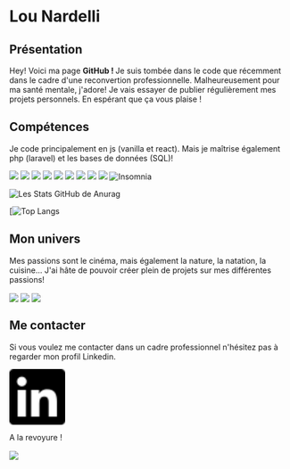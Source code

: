 # Lou Nardelli



## Présentation 
Hey! Voici ma page <strong> GitHub ! </strong> Je suis tombée dans le code que récemment dans le cadre d'une reconvertion professionnelle. Malheureusement pour ma santé mentale, j'adore! Je vais essayer de publier régulièrement mes projets personnels. En espérant que ça vous plaise ! 

## Compétences 
Je code principalement en js (vanilla et react). Mais je maîtrise également php (laravel) et les bases de données (SQL)!  
<p>
      <img src="https://img.shields.io/badge/javascript%20-%23323330.svg?&style=for-the-badge&logo=javascript&logoColor=%23F7DF1E"/> <img src="https://img.shields.io/badge/react-%2320232a.svg?style=for-the-badge&logo=react&logoColor=%2361DAFB"/> <img src="https://img.shields.io/badge/redux-%23593d88.svg?style=for-the-badge&logo=redux&logoColor=white"/> <img src="https://img.shields.io/badge/SASS-hotpink.svg?style=for-the-badge&logo=SASS&logoColor=white"/> <img src="https://img.shields.io/badge/css3%20-%231572B6.svg?&style=for-the-badge&logo=css3&logoColor=white"/> <img src="https://img.shields.io/badge/html5%20-%23E34F26.svg?&style=for-the-badge&logo=html5&logoColor=white"/>
       <img src="https://img.shields.io/badge/php-%23777BB4.svg?style=for-the-badge&logo=php&logoColor=white"/>
  <img src="https://img.shields.io/badge/yarn-%232C8EBB.svg?style=for-the-badge&logo=yarn&logoColor=white"/>
  <img src="https://img.shields.io/badge/git%20-%23F05033.svg?&style=for-the-badge&logo=git&logoColor=white"/>
<img alt="Insomnia" src="https://img.shields.io/badge/-Insomnia-5849BE?style=flat-square&logo=insomnia&logoColor=white" width=110px />

<p/>

![Les Stats GitHub de Anurag](https://github-readme-stats.vercel.app/api?username=Lou-Nardelli&orgs=O-clock-apollo&hide=contribs&count_private=true&theme=radical)

[![Top Langs](https://github-readme-stats.vercel.app/api/top-langs/?username=anuraghazra&layout=compact&theme=radical)




## Mon univers
<p>
Mes passions sont le cinéma, mais également la nature, la natation, la cuisine... J'ai hâte de pouvoir créer plein de projets sur mes différentes passions! 
</p>
<div display="flex" flex-direction="row">
<img align="center" src="https://media.giphy.com/media/13cqvMx0yH3eko/giphy.gif" height="200"  />
<img align="center" src="https://media.giphy.com/media/l0Iy43PHc1KIdZa1O/giphy.gif" height="150"  />
<img align="center" src="https://media.giphy.com/media/wUCgLRvDdtWs8/giphy.gif" height="150"  />
</div>


## Me contacter
<p>
Si vous voulez me contacter dans un cadre professionnel n'hésitez pas à regarder mon profil Linkedin. 
</p>

<a href="https://www.linkedin.com/in/lou-nardelli" target="blank"><img align="center" src="/linkedin.svg" height="100" /></a>

<p>
A la revoyure !
</p>

<img align="center" src="https://media.giphy.com/media/rl7Q4gxngrxVC/giphy.gif" height="400"  />
</div>